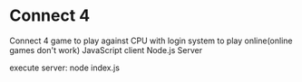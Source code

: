 # Connect 4
Connect 4 game to play against CPU with login system to play online(online games don't work)
JavaScript client 
Node.js Server

execute server:
node index.js
